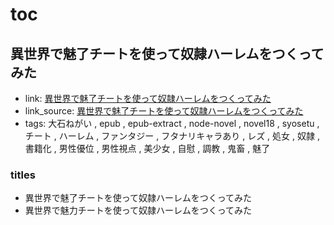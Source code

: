 # toc

## 異世界で魅了チートを使って奴隷ハーレムをつくってみた

- link: [異世界で魅了チートを使って奴隷ハーレムをつくってみた](%E7%95%B0%E4%B8%96%E7%95%8C%E3%81%A7%E9%AD%85%E4%BA%86%E3%83%81%E3%83%BC%E3%83%88%E3%82%92%E4%BD%BF%E3%81%A3%E3%81%A6%E5%A5%B4%E9%9A%B7%E3%83%8F%E3%83%BC%E3%83%AC%E3%83%A0%E3%82%92%E3%81%A4%E3%81%8F%E3%81%A3%E3%81%A6%E3%81%BF%E3%81%9F/)
- link_source: [異世界で魅了チートを使って奴隷ハーレムをつくってみた](../epub/%E7%95%B0%E4%B8%96%E7%95%8C%E3%81%A7%E9%AD%85%E4%BA%86%E3%83%81%E3%83%BC%E3%83%88%E3%82%92%E4%BD%BF%E3%81%A3%E3%81%A6%E5%A5%B4%E9%9A%B7%E3%83%8F%E3%83%BC%E3%83%AC%E3%83%A0%E3%82%92%E3%81%A4%E3%81%8F%E3%81%A3%E3%81%A6%E3%81%BF%E3%81%9F/)
- tags: 大石ねがい , epub , epub-extract , node-novel , novel18 , syosetu , チート , ハーレム , ファンタジー , フタナリキャラあり , レズ , 処女 , 奴隷 , 書籍化 , 男性優位 , 男性視点 , 美少女 , 自慰 , 調教 , 鬼畜 , 魅了

### titles

- 異世界で魅了チートを使って奴隷ハーレムをつくってみた
- 異世界で魅力チートを使って奴隷ハーレムをつくってみた
